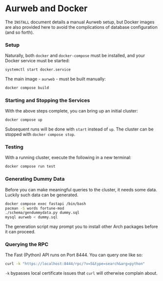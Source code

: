 # Aurweb and Docker

The `INSTALL` document details a manual Aurweb setup, but Docker images are also
provided here to avoid the complications of database configuration (and so
forth).

### Setup

Naturally, both `docker` and `docker-compose` must be installed, and your Docker
service must be started:

```sh
systemctl start docker.service
```

The main image - `aurweb` - must be built manually:

```sh
docker compose build
```

### Starting and Stopping the Services

With the above steps complete, you can bring up an initial cluster:

```sh
docker compose up
```

Subsequent runs will be done with `start` instead of `up`. The cluster can be
stopped with `docker compose stop`.

### Testing

With a running cluster, execute the following in a new terminal:

```sh
docker compose run test
```

### Generating Dummy Data

Before you can make meaningful queries to the cluster, it needs some data.
Luckily such data can be generated.

```sh
docker compose exec fastapi /bin/bash
pacman -S words fortune-mod
./schema/gendummydata.py dummy.sql
mysql aurweb < dummy.sql
```

The generation script may prompt you to install other Arch packages before it
can proceed.

### Querying the RPC

The Fast (Python) API runs on Port 8444. You can query one like so:

```sh
curl -k "https://localhost:8444/rpc/?v=5&type=search&arg=python"
```

`-k` bypasses local certificate issues that `curl` will otherwise complain about.
